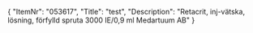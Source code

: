 {
  "ItemNr": "053617",
  "Title": "test",
  "Description": "Retacrit, inj-vätska, lösning, förfylld spruta 3000 IE/0,9 ml Medartuum AB"
}